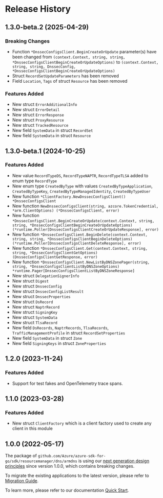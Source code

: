 # Release History

## 1.3.0-beta.2 (2025-04-29)
### Breaking Changes

- Function `*DnssecConfigsClient.BeginCreateOrUpdate` parameter(s) have been changed from `(context.Context, string, string, *DnssecConfigsClientBeginCreateOrUpdateOptions)` to `(context.Context, string, string, DnssecConfig, *DnssecConfigsClientBeginCreateOrUpdateOptions)`
- Struct `RecordSetUpdateParameters` has been removed
- Field `Location`, `Tags` of struct `Resource` has been removed

### Features Added

- New struct `ErrorAdditionalInfo`
- New struct `ErrorDetail`
- New struct `ErrorResponse`
- New struct `ProxyResource`
- New struct `TrackedResource`
- New field `SystemData` in struct `RecordSet`
- New field `SystemData` in struct `Resource`


## 1.3.0-beta.1 (2024-10-25)
### Features Added

- New value `RecordTypeDS`, `RecordTypeNAPTR`, `RecordTypeTLSA` added to enum type `RecordType`
- New enum type `CreatedByType` with values `CreatedByTypeApplication`, `CreatedByTypeKey`, `CreatedByTypeManagedIdentity`, `CreatedByTypeUser`
- New function `*ClientFactory.NewDnssecConfigsClient() *DnssecConfigsClient`
- New function `NewDnssecConfigsClient(string, azcore.TokenCredential, *arm.ClientOptions) (*DnssecConfigsClient, error)`
- New function `*DnssecConfigsClient.BeginCreateOrUpdate(context.Context, string, string, *DnssecConfigsClientBeginCreateOrUpdateOptions) (*runtime.Poller[DnssecConfigsClientCreateOrUpdateResponse], error)`
- New function `*DnssecConfigsClient.BeginDelete(context.Context, string, string, *DnssecConfigsClientBeginDeleteOptions) (*runtime.Poller[DnssecConfigsClientDeleteResponse], error)`
- New function `*DnssecConfigsClient.Get(context.Context, string, string, *DnssecConfigsClientGetOptions) (DnssecConfigsClientGetResponse, error)`
- New function `*DnssecConfigsClient.NewListByDNSZonePager(string, string, *DnssecConfigsClientListByDNSZoneOptions) *runtime.Pager[DnssecConfigsClientListByDNSZoneResponse]`
- New struct `DelegationSignerInfo`
- New struct `Digest`
- New struct `DnssecConfig`
- New struct `DnssecConfigListResult`
- New struct `DnssecProperties`
- New struct `DsRecord`
- New struct `NaptrRecord`
- New struct `SigningKey`
- New struct `SystemData`
- New struct `TlsaRecord`
- New field `DsRecords`, `NaptrRecords`, `TlsaRecords`, `TrafficManagementProfile` in struct `RecordSetProperties`
- New field `SystemData` in struct `Zone`
- New field `SigningKeys` in struct `ZoneProperties`


## 1.2.0 (2023-11-24)
### Features Added

- Support for test fakes and OpenTelemetry trace spans.


## 1.1.0 (2023-03-28)
### Features Added

- New struct `ClientFactory` which is a client factory used to create any client in this module


## 1.0.0 (2022-05-17)

The package of `github.com/Azure/azure-sdk-for-go/sdk/resourcemanager/dns/armdns` is using our [next generation design principles](https://azure.github.io/azure-sdk/general_introduction.html) since version 1.0.0, which contains breaking changes.

To migrate the existing applications to the latest version, please refer to [Migration Guide](https://aka.ms/azsdk/go/mgmt/migration).

To learn more, please refer to our documentation [Quick Start](https://aka.ms/azsdk/go/mgmt).